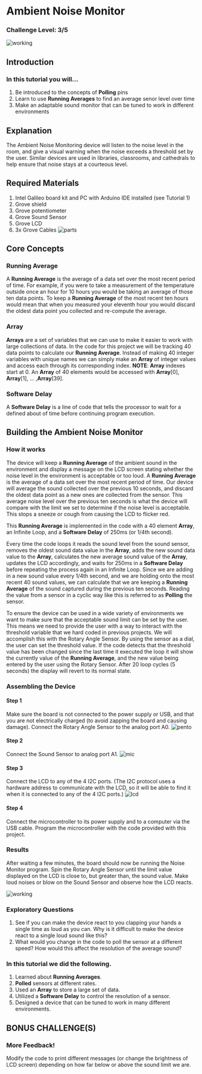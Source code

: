 # Ambient Noise Monitor
### Challenge Level: 3/5
![working](https://user-images.githubusercontent.com/27307550/30575225-2dccce48-9cb4-11e7-921e-7d7463074c6d.jpg)

## Introduction

### In this tutorial you will...
  1. Be introduced to the concepts of **Polling** pins
  2. Learn to use **Running Averages** to find an average senor level over time
  3. Make an adaptable sound monitor that can be tuned to work in different environments
  
## Explanation
The Ambient Noise Monitoring device will listen to the noise level in the room, and give a visual warning when the noise exceeds a threshold set by the user.  Similar devices are used in libraries, classrooms, and cathedrals to help ensure that noise stays at a courteous level.
 
## Required Materials
 1. Intel Galileo board kit and PC with Arduino IDE installed (see Tutorial 1)
 2. Grove shield
 3. Grove potentiometer
 4. Grove Sound Sensor
 5. Grove LCD
 6. 3x Grove Cables
 ![parts](https://user-images.githubusercontent.com/27307550/30575227-2dcdb38a-9cb4-11e7-95b8-bfc429507e36.jpg)
 
 
## Core Concepts
 
### Running Average
A **Running Average** is the average of a data set over the most recent period of time.  For example, if you were to take a measurement of the temperature outside once an hour for 10 hours you would be taking an average of those ten data points.  To keep a **Running Average** of the most recent ten hours would mean that when you measured your eleventh hour you would discard the oldest data point you collected and re-compute the average.

### Array
**Arrays** are a set of variables that we can use to make it easier to work with large collections of data.  In the code for this project we will be tracking 40 data points to calculate our **Running Average**.  Instead of making  40 integer variables with unique names we can simply make an **Array** of integer values and access each through its corresponding index.
**NOTE**: **Array** indexes start at 0.  An **Array** of 40 elements would be accessed with **Array**[0], **Array**[1], … ,**Array**[39].

### Software Delay
A **Software Delay** is a line of code that tells the processor to wait for a defined about of time before continuing program execution.
 

## Building the Ambient Noise Monitor

### How it works
The device will keep a **Running Average** of the ambient sound in the environment and display a message on the LCD screen stating whether the noise level in the environment is acceptable or too loud.  A **Running Average** is the average of a data set over the most recent period of time.  Our device will average the sound collected over the previous 10 seconds, and discard the oldest data point as a new ones are collected from the sensor.  This average noise level over the previous ten seconds is what the device will compare with the limit we set to determine if the noise level is acceptable.  This stops a sneeze or cough from causing the LCD to flicker red.

This **Running Average** is implemented in the code with a 40 element **Array**, an Infinite Loop, and a **Software Delay** of 250ms (or 1/4th second).  

Every time the code loops it reads the sound level from the sound sensor, removes the oldest sound data value in the **Array**, adds the new sound data value to the **Array**, calculates the new average sound value of the **Array**, updates the LCD accordingly, and waits for 250ms in a **Software Delay** before repeating the process again in an Infinite Loop.  Since we are adding in a new sound value every 1/4th second, and we are holding onto the most recent 40 sound values, we can calculate that we are keeping a **Running Average** of the sound captured during the previous ten seconds.  Reading the value from a sensor in a cyclic way like this is referred to as **Polling** the sensor.

To ensure the device can be used in a wide variety of environments we want to make sure that the acceptable sound limit can be set by the user.  This means we need to provide the user with a way to interact with the threshold variable that we hard coded in previous projects.  We will accomplish this with the Rotary Angle Sensor.  By using the sensor as a dial, the user can set the threshold value.  If the code detects that the threshold value has been changed since the last time it executed the loop it will show the currently value of the **Running Average**, and the new value being entered by the user using the Rotary Sensor.  After 20 loop cycles (5 seconds) the display will revert to its normal state.
 
### Assembling the Device
#### Step 1
Make sure the board is not connected to the power supply or USB, and that you are not electrically charged (to avoid zapping the board and causing damage).  Connect the Rotary Angle Sensor to the analog port A0.
![pento](https://user-images.githubusercontent.com/27307550/30575224-2dccdfaa-9cb4-11e7-8687-17e69c4bc1eb.jpg)

#### Step 2
Connect the Sound Sensor to analog port A1.
![mic](https://user-images.githubusercontent.com/27307550/30575223-2dcc2b32-9cb4-11e7-8b60-3dcf9168188d.jpg)

#### Step 3
Connect the LCD to any of the 4 I2C ports.  (The I2C protocol uses a hardware address to communicate with the LCD, so it will be able to find it when it is connected to any of the 4 I2C ports.)
![lcd](https://user-images.githubusercontent.com/27307550/30575226-2dcd174a-9cb4-11e7-8829-825637d3f111.jpg)

#### Step 4
Connect the microcontroller to its power supply and to a computer via the USB cable.  Program the microcontroller with the code provided with this project.

### Results
After waiting a few minutes, the board should now be running the Noise Monitor program.  Spin the Rotary Angle Sensor until the limit value displayed on the LCD is close to, but greater than, the sound value.  Make loud noises or blow on the Sound Sensor and observe how the LCD reacts.

![working](https://user-images.githubusercontent.com/27307550/30575225-2dccce48-9cb4-11e7-921e-7d7463074c6d.jpg)

### Exploratory Questions
 1. See if you can make the device react to you clapping your hands a single time as loud as you can.  Why is it difficult to make the device react to a single loud sound like this? 
 2. What would you change in the code to poll the sensor at a different speed?  How would this affect the resolution of the average sound?

### In this tutorial we did the following.
 
  1. Learned about **Running Averages**.
  2. **Polled** sensors at different rates.
  3. Used an **Array** to store a large set of data.
  4. Utilized a **Software Delay** to control the resolution of a sensor.
  5. Designed a device that can be tuned to work in many different environments.
  
## BONUS CHALLENGE(S)

### More Feedback!
Modify the code to print different messages (or change the brightness of LCD screen) depending on how far below or above the sound limit we are.

